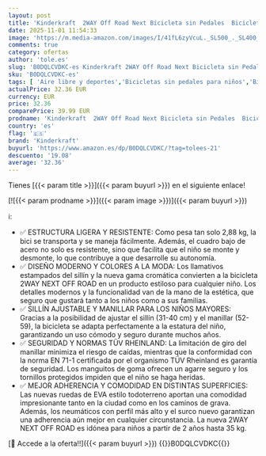```yaml
---
layout: post
title: 'Kinderkraft  2WAY Off Road Next Bicicleta sin Pedales  Bicicleta Infantil  Bici Bebe  Cuadro Bajo  Regulable  Sillín Blando  A Partir de 3 años hasta 35 kg  Nero'
date: 2025-11-01 11:54:33
image: 'https://m.media-amazon.com/images/I/41fL6zyVcuL._SL500_._SL400_.jpg'
comments: true
category: ofertas
author: 'tole.es'
slug: 'B0DQLCVDKC-es Kinderkraft 2WAY Off Road Next Bicicleta sin Pedales...'
sku: 'B0DQLCVDKC-es'
tags: [ 'Aire libre y deportes','Bicicletas sin pedales para niños','Bicicletas, triciclos y correpasillos','Juguetes','Juguetes y juegos','bicicleta','kinderkraft','🇪🇸', ]
actualPrice: 32.36 EUR
currency: EUR
price: 32.36
comparePrice: 39.99 EUR
prodname: 'Kinderkraft  2WAY Off Road Next Bicicleta sin Pedales  Bicicleta Infantil  Bici Bebe  Cuadro Bajo  Regulable  Sillín Blando  A Partir de 3 años hasta 35 kg  Nero'
country: 'es'
flag: '🇪🇸'
brand: 'Kinderkraft'
buyurl: 'https://www.amazon.es/dp/B0DQLCVDKC/?tag=tolees-21'
descuento: '19.08'
average: '32.36'
---
```


Tienes [{{< param title >}}]({{< param buyurl >}}) en el siguiente enlace!

[![{{< param prodname >}}]({{< param image >}})]({{< param buyurl >}})

ℹ️:

- ✅ ESTRUCTURA LIGERA Y RESISTENTE: Como pesa tan solo 2,88 kg, la bici se transporta y se maneja fácilmente. Además, el cuadro bajo de acero no solo es resistente, sino que facilita que el niño se monte y desmonte, lo que contribuye a que desarrolle su autonomía.
- ✅ DISEÑO MODERNO Y COLORES A LA MODA: Los llamativos estampados del sillín y la nueva gama cromática convierten a la bicicleta 2WAY NEXT OFF ROAD en un producto estiloso para cualquier niño. Los detalles modernos y la funcionalidad van de la mano de la estética, que seguro que gustará tanto a los niños como a sus familias.
- ✅ SILLÍN AJUSTABLE Y MANILLAR PARA LOS NIÑOS MAYORES: Gracias a la posibilidad de ajustar el sillín (31-40 cm) y el manillar (52-59), la bicicleta se adapta perfectamente a la estatura del niño, garantizando un uso cómodo y seguro durante muchos años.
- ✅ SEGURIDAD Y NORMAS TÜV RHEINLAND: La limitación de giro del manillar minimiza el riesgo de caídas, mientras que la conformidad con la norma EN 71-1 certificada por el organismo TÜV Rheinland es garantía de seguridad. Los manguitos de goma ofrecen un agarre seguro y los tornillos protegidos impiden que el niño se haga heridas.
- ✅ MEJOR ADHERENCIA Y COMODIDAD EN DISTINTAS SUPERFICIES: Las nuevas ruedas de EVA estilo todoterreno aportan una comodidad impresionante tanto en la ciudad como en los caminos de grava. Además, los neumáticos con perfil más alto y el surco nuevo garantizan una adherencia aún mejor en cualquier circunstancia. La nueva 2WAY NEXT OFF ROAD es idónea para niños a partir de 2 años hasta 35 kg.

[🛒 Accede a la oferta!!]({{< param buyurl >}})
{{<world>}}B0DQLCVDKC{{</world>}}
